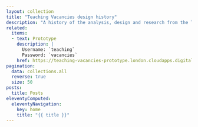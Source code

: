 ```yaml
---
layout: collection
title: "Teaching Vacancies design history"
description: "A history of the analysis, design and research from the Teaching vacancies service."
related:
  items:
  - text: Prototype
    description: |
      Username: `teaching`
      Password: `vacancies`
    href: https://teaching-vacancies-prototype.london.cloudapps.digital/
pagination:
  data: collections.all
  reverse: true
  size: 50
posts:
  title: Posts
eleventyComputed:
  eleventyNavigation:
    key: home
    title: "{{ title }}"
---
```

